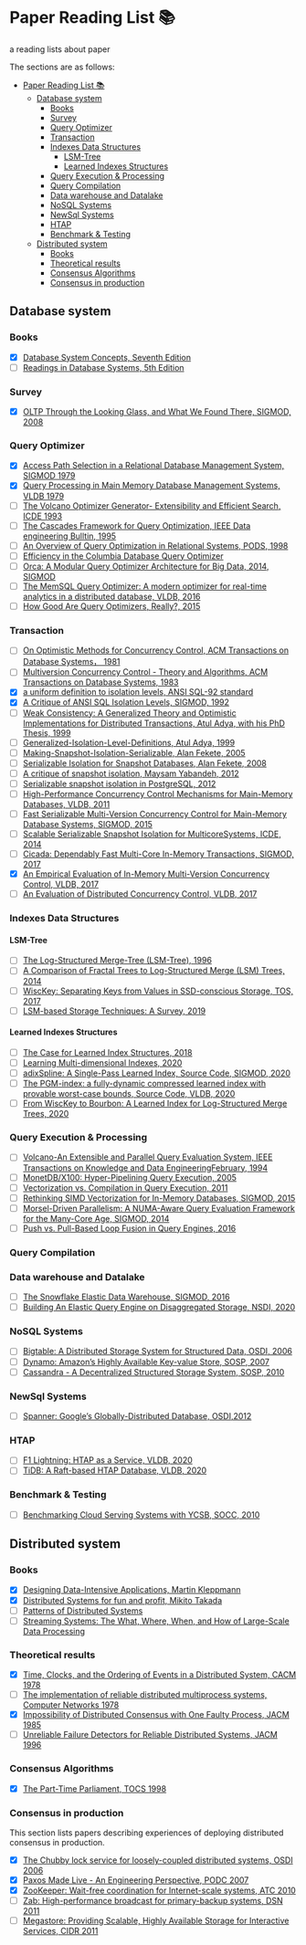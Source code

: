 # Paper Reading List 📚

a reading lists about paper

The sections are as follows:
- [Paper Reading List 📚](#paper-reading-list-)
  - [Database system](#database-system)
    - [Books](#books)
    - [Survey](#survey)
    - [Query Optimizer](#query-optimizer)
    - [Transaction](#transaction)
    - [Indexes Data Structures](#indexes-data-structures)
      - [LSM-Tree](#lsm-tree)
      - [Learned Indexes Structures](#learned-indexes-structures)
    - [Query Execution \& Processing](#query-execution--processing)
    - [Query Compilation](#query-compilation)
    - [Data warehouse and Datalake](#data-warehouse-and-datalake)
    - [NoSQL Systems](#nosql-systems)
    - [NewSql Systems](#newsql-systems)
    - [HTAP](#htap)
    - [Benchmark \& Testing](#benchmark--testing)
  - [Distributed system](#distributed-system)
    - [Books](#books-1)
    - [Theoretical results](#theoretical-results)
    - [Consensus Algorithms](#consensus-algorithms)
    - [Consensus in production](#consensus-in-production)


## Database system

### Books
- [X] [Database System Concepts, Seventh Edition](https://www.db-book.com/)
- [ ] [Readings in Database Systems, 5th Edition](http://www.redbook.io/)

### Survey
- [x] [OLTP Through the Looking Glass, and What We Found There, SIGMOD, 2008](https://15721.courses.cs.cmu.edu/spring2020/papers/02-inmemory/hstore-lookingglass.pdf)

### Query Optimizer
- [x] [Access Path Selection in a Relational Database Management System, SIGMOD 1979](http://citeseerx.ist.psu.edu/viewdoc/download?doi=10.1.1.71.3735&rep=rep1&typ)
- [x] [Query Processing in Main Memory Database Management Systems, VLDB 1979](http://15721.courses.cs.cmu.edu/spring2016/papers/p239-lehman.pdf)
- [ ] [The Volcano Optimizer Generator- Extensibility and Efficient Search, ICDE 1993](https://pdfs.semanticscholar.org/a817/a3e74d1663d9eb35b4baf3161ab16f57df85.pdf)
- [ ] [The Cascades Framework for Query Optimization, IEEE Data engineering Bulltin, 1995](https://pdfs.semanticscholar.org/360e/cdfc79850873162ee4185bed8f334da30031.pdf)
- [ ] [An Overview of Query Optimization in Relational Systems, PODS, 1998](https://web.stanford.edu/class/cs345d-01/rl/chaudhuri98.pdf)
- [ ] [Efficiency in the Columbia Database Query Optimizer](https://15721.courses.cs.cmu.edu/spring2018/papers/15-optimizer1/xu-columbia-thesis1998.pdf)
- [ ] [Orca: A Modular Query Optimizer Architecture for Big Data, 2014, SIGMOD](http://15721.courses.cs.cmu.edu/spring2016/papers/p337-soliman.pdf)
- [ ] [The MemSQL Query Optimizer: A modern optimizer for real-time analytics in a distributed database, VLDB, 2016](http://www.vldb.org/pvldb/vol9/p1401-chen.pdf)
- [ ] [How Good Are Query Optimizers, Really?, 2015](https://15721.courses.cs.cmu.edu/spring2020/papers/22-costmodels/p204-leis.pdf)

### Transaction
- [ ]  [On Optimistic Methods for Concurrency Control, ACM Transactions on Database Systems， 1981]()
- [ ]  [Multiversion Concurrency Control - Theory and Algorithms, ACM Transactions on Database Systems, 1983](https://sites.fas.harvard.edu/~cs265/papers/bernstein-1983.pdf)
- [x]  [a uniform definition to isolation levels, ANSI SQL-92 standard](https://renenyffenegger.ch/notes/development/databases/SQL/transaction/isolation-level)
- [x]  [A Critique of ANSI SQL Isolation Levels, SIGMOD, 1992](https://www.cs.umb.edu/cs734/CritiqueANSI_Iso.pdf)
- [ ]  [Weak Consistency: A Generalized Theory and Optimistic Implementations for Distributed Transactions, Atul Adya, with his PhD Thesis, 1999](http://publications.csail.mit.edu/lcs/pubs/pdf/MIT-LCS-TR-786.pdf)
- [ ]  [Generalized-Isolation-Level-Definitions, Atul Adya, 1999](https://pmg.csail.mit.edu/papers/icde00.pdf)
- [ ]  [Making-Snapshot-Isolation-Serializable, Alan Fekete, 2005](https://www.cse.iitb.ac.in/infolab/Data/Courses/CS632/2015/2013/2011/Papers/p492-fekete.pdf)
- [ ]  [Serializable Isolation for Snapshot Databases, Alan Fekete, 2008](https://ses.library.usyd.edu.au/bitstream/handle/2123/5353/michael-cahill-2009-thesis.pdf)
- [ ]  [A critique of snapshot isolation, Maysam Yabandeh, 2012](https://dl.acm.org/doi/pdf/10.1145/2168836.2168853)
- [ ]  [Serializable snapshot isolation in PostgreSQL, 2012](https://arxiv.org/pdf/1208.4179.pdf)
- [ ]  [High-Performance Concurrency Control Mechanisms for Main-Memory Databases, VLDB, 2011](https://15721.courses.cs.cmu.edu/spring2020/papers/04-mvcc2/p298-larson.pdf)
- [ ]  [Fast Serializable Multi-Version Concurrency Control for Main-Memory Database Systems, SIGMOD, 2015](https://15721.courses.cs.cmu.edu/spring2020/papers/04-mvcc2/p677-neumann.pdf)
- [ ]  [Scalable Serializable Snapshot Isolation for MulticoreSystems, ICDE, 2014](https://ieeexplore.ieee.org/abstract/document/6816693/)
- [ ]  [Cicada: Dependably Fast Multi-Core In-Memory Transactions, SIGMOD, 2017](https://15721.courses.cs.cmu.edu/spring2020/papers/04-mvcc2/lim-sigmod2017.pdf)
- [X]  [An Empirical Evaluation of In-Memory Multi-Version Concurrency Control, VLDB, 2017](http://www.vldb.org/pvldb/vol10/p781-Wu.pdf)
- [ ] [An Evaluation of Distributed Concurrency Control, VLDB, 2017](https://www.vldb.org/pvldb/vol10/p553-harding.pdf)

### Indexes Data Structures
#### LSM-Tree
- [ ] [The Log-Structured Merge-Tree (LSM-Tree), 1996](https://www.cs.umb.edu/~poneil/lsmtree.pdf)
- [ ] [A Comparison of Fractal Trees to Log-Structured Merge (LSM) Trees, 2014](http://www.pandademo.com/wp-content/uploads/2017/12/A-Comparison-of-Fractal-Trees-to-Log-Structured-Merge-LSM-Trees.pdf)
- [ ] [WiscKey: Separating Keys from Values in SSD-conscious Storage, TOS, 2017](https://www.usenix.org/system/files/conference/fast16/fast16-papers-lu.pdf)
- [ ] [LSM-based Storage Techniques: A Survey, 2019](https://arxiv.org/pdf/1812.07527.pdf)

#### Learned Indexes Structures
- [ ] [The Case for Learned Index Structures, 2018](https://www.cl.cam.ac.uk/~ey204/teaching/ACS/R244_2018_2019/papers/Kraska_SIGMOD_2018.pdf)
- [ ] [Learning Multi-dimensional Indexes, 2020](https://arxiv.org/pdf/1912.01668.pdf)
- [ ] [adixSpline: A Single-Pass Learned Index, Source Code, SIGMOD, 2020](http://www.pandademo.com/wp-content/uploads/2017/12/A-Comparison-of-Fractal-Trees-to-Log-Structured-Merge-LSM-Trees.pdf)
- [ ] [The PGM-index: a fully-dynamic compressed learned index with provable worst-case bounds, Source Code, VLDB, 2020](https://dl.acm.org/doi/pdf/10.1145/3332466.3374547)
- [ ] [From WiscKey to Bourbon: A Learned Index for Log-Structured Merge Trees, 2020](http://pages.cs.wisc.edu/~yifann/bourbon-osdi20.pdf)

### Query Execution & Processing
- [ ] [Volcano-An Extensible and Parallel Query Evaluation System, IEEE Transactions on Knowledge and Data EngineeringFebruary, 1994](https://paperhub.s3.amazonaws.com/dace52a42c07f7f8348b08dc2b186061.pdf)
- [ ] [MonetDB/X100: Hyper-Pipelining Query Execution, 2005](https://15721.courses.cs.cmu.edu/spring2018/papers/18-execution/boncz-cidr2005.pdf)
- [ ] [Vectorization vs. Compilation in Query Execution, 2011](https://15721.courses.cs.cmu.edu/spring2016/papers/p5-sompolski.pdf)
- [ ] [Rethinking SIMD Vectorization for In-Memory Databases, SIGMOD, 2015](http://www.cs.columbia.edu/~orestis/sigmod15.pdf)
- [ ] [Morsel-Driven Parallelism: A NUMA-Aware Query Evaluation Framework for the Many-Core Age, SIGMOD, 2014](https://15721.courses.cs.cmu.edu/spring2019/papers/14-scheduling/p743-leis.pdf)
- [ ] [Push vs. Pull-Based Loop Fusion in Query Engines, 2016](https://arxiv.org/abs/1610.09166)

### Query Compilation

### Data warehouse and Datalake
- [ ] [The Snowflake Elastic Data Warehouse, SIGMOD, 2016](https://pages.cs.wisc.edu/~remzi/Classes/739/Spring2004/Papers/p215-dageville-snowflake.pdf)
- [ ] [Building An Elastic Query Engine on Disaggregated Storage, NSDI, 2020](https://www.usenix.org/system/files/nsdi20-paper-vuppalapati.pdf)

### NoSQL Systems
- [ ] [Bigtable: A Distributed Storage System for Structured Data, OSDI, 2006](https://static.googleusercontent.com/media/research.google.com/en//archive/bigtable-osdi06.pdf)
- [ ] [Dynamo: Amazon’s Highly Available Key-value Store, SOSP, 2007](https://sites.cs.ucsb.edu/~agrawal/fall2009/dynamo.pdf)
- [ ] [Cassandra - A Decentralized Structured Storage System, SOSP, 2010](https://www.cs.cornell.edu/projects/ladis2009/papers/lakshman-ladis2009.pdf)

### NewSql Systems
- [ ] [Spanner: Google’s Globally-Distributed Database, OSDI,2012](https://static.googleusercontent.com/media/research.google.com/zh-CN//archive/spanner-osdi2012.pdf)

### HTAP
- [ ] [F1 Lightning: HTAP as a Service, VLDB, 2020](http://www.vldb.org/pvldb/vol13/p3313-yang.pdf)
- [ ] [TiDB: A Raft-based HTAP Database, VLDB, 2020](http://www.vldb.org/pvldb/vol13/p3072-huang.pdf)

### Benchmark & Testing
- [ ] [Benchmarking Cloud Serving Systems with YCSB, SOCC, 2010](https://courses.cs.duke.edu/fall13/compsci590.4/838-CloudPapers/ycsb.pdf)

## Distributed system

### Books
- [x] [Designing Data-Intensive Applications, Martin Kleppmann](https://dataintensive.net/)
- [x] [Distributed Systems for fun and profit, Mikito Takada](http://book.mixu.net/distsys/single-page.html)
- [ ] [Patterns of Distributed Systems](https://martinfowler.com/articles/patterns-of-distributed-systems/)
- [ ] [Streaming Systems: The What, Where, When, and How of Large-Scale Data Processing](https://www.oreilly.com/library/view/streaming-systems/9781491983867/)

### Theoretical results
- [x] [Time, Clocks, and the Ordering of Events in a Distributed System, CACM 1978 ](https://lamport.azurewebsites.net/pubs/time-clocks.pdf)
- [ ] [The implementation of reliable distributed multiprocess systems, Computer Networks 1978](https://www.microsoft.com/en-us/research/publication/implementation-reliable-distributed-multiprocess-systems/)
- [x] [Impossibility of Distributed Consensus with One Faulty Process, JACM 1985](https://groups.csail.mit.edu/tds/papers/Lynch/jacm85.pdf)
- [ ] [Unreliable Failure Detectors for Reliable Distributed Systems, JACM 1996](https://www.cs.utexas.edu/~lorenzo/corsi/cs380d/papers/p225-chandra.pdf)

### Consensus Algorithms
- [x] [The Part-Time Parliament, TOCS 1998](https://lamport.azurewebsites.net/pubs/lamport-paxos.pdf)


### Consensus in production
This section lists papers describing experiences of deploying distributed consensus in production.
- [x] [The Chubby lock service for loosely-coupled distributed systems, OSDI 2006](https://static.googleusercontent.com/media/research.google.com/en//archive/chubby-osdi06.pdf)
- [x] [Paxos Made Live - An Engineering Perspective, PODC 2007](https://www.cs.utexas.edu/users/lorenzo/corsi/cs380d/papers/paper2-1.pdf)
- [x] [ZooKeeper: Wait-free coordination for Internet-scale systems, ATC 2010](https://www.usenix.org/legacy/event/atc10/tech/full_papers/Hunt.pdf)
- [ ] [Zab: High-performance broadcast for primary-backup systems, DSN 2011](https://knowably-attachments.s3.amazonaws.com/u/55b69a1ce4b00ab397d67250/7c8734d3cf02154499a9b3161ef9f575/Zab_2011.pdf)
- [ ] [Megastore: Providing Scalable, Highly Available Storage for Interactive Services, CIDR 2011](http://cidrdb.org/cidr2011/Papers/CIDR11_Paper32.pdf)